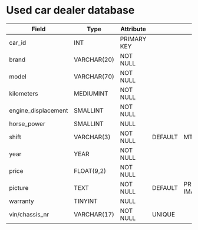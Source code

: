 # Used car dealer database


| Field               | Type        | Attribute   |         |                       |
|---------------------|-------------|-------------|---------|-----------------------|
| car_id              | INT         | PRIMARY KEY |         |                       |
| brand               | VARCHAR(20) | NOT NULL    |         |                       |
| model               | VARCHAR(70) | NOT NULL    |         |                       |
| kilometers          | MEDIUMINT   | NOT NULL    |         |                       |
| engine_displacement | SMALLINT    | NOT NULL    |         |                       |
| horse_power         | SMALLINT    | NULL        |         |                       |
| shift               | VARCHAR(3)  | NOT NULL    | DEFAULT | MT                    |
| year                | YEAR        | NOT NULL    |         |                       |
| price               | FLOAT(9,2)  | NOT NULL    |         |                       |
| picture             | TEXT        | NOT NULL    | DEFAULT | PREDEFINED IMAGE PATH |
| warranty            | TINYINT     | NULL        |         |                       |
| vin/chassis_nr      | VARCHAR(17) | NOT NULL    | UNIQUE  |                       |